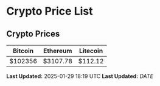 # Crypto Price List

## Crypto Prices
| Bitcoin | Ethereum | Litecoin |
| ------- | -------- | -------- |
| $102356 | $3107.78 | $112.12 |
**Last Updated:** 2025-01-29 18:19 UTC
**Last Updated:** $DATE$
